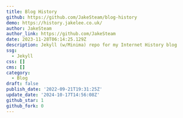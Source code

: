 ```yaml
---
title: Blog History
github: https://github.com/JakeSteam/blog-history
demo: https://history.jakelee.co.uk/
author: JakeSteam
author_link: https://github.com/JakeSteam
date: 2023-11-28T06:14:25.129Z
description: Jekyll (w/Minima) repo for my Internet History blog
ssg:
  - Jekyll
css: []
cms: []
category:
  - Blog
draft: false
publish_date: '2022-09-21T19:31:25Z'
update_date: '2024-10-17T14:56:08Z'
github_star: 1
github_fork: 0
---
```

